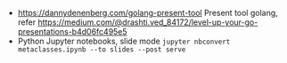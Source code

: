 * https://dannydenenberg.com/golang-present-tool Present tool golang, refer https://medium.com/@drashti.ved_84172/level-up-your-go-presentations-b4d06fc495e5
* Python Jupyter notebooks, slide mode `jupyter nbconvert metaclasses.ipynb --to slides --post serve`
